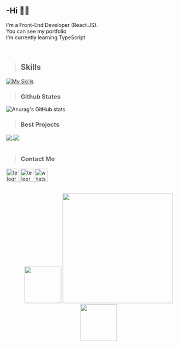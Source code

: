 ## -Hi :man_technologist:

<p>
I'm a Front-End Developer (React.JS).<br />
You can see my portfolio<br />
I’m currently learning TypeScript<br/>
</p>

<br/>

> <h2>Skills</h2>

[![My Skills](https://skillicons.dev/icons?i=html,css,js,react,redux,bootstrap,git,github)](https://skillicons.dev)
  <br />
  
  > <h3>Github States</h3>
  
  
  ![Anurag's GitHub stats](https://github-readme-stats.vercel.app/api?username=nima404&show_icons=true&theme=radical)
<br/>

> <h3>Best Projects</h3>
<a href="https://github.com/nima404/Bank-maskan">
  <img align="center" src="https://github-readme-stats.vercel.app/api/pin/?username=nima404&repo=Bank-maskan" />
</a>
<a href="https://github.com/nima404/Dashboard">
  <img align="center" src="https://github-readme-stats.vercel.app/api/pin/?username=nima404&repo=Dashboard" />
</a>
<br/>
<br/> 

> <h3>Contact Me</h3>

  <a href="https://telegram.me/emptydev" target="_blank">
    <img src="https://img.shields.io/static/v1?message=Linkedin&logo=linkedin&label=&color=2CA5E0&logoColor=white&labelColor=&style=for-the-badge" height="35" alt="telegram logo"  />
  </a>
  <a href="https://telegram.me/emptydev" target="_blank">
    <img src="https://img.shields.io/static/v1?message=Telegram&logo=telegram&label=&color=2CA5E0&logoColor=white&labelColor=&style=for-the-badge" height="35" alt="telegram logo"  />
  </a>
  <a href="https://wa.me/+989190186083" target="_blank">
    <img src="https://img.shields.io/static/v1?message=Whatsapp&logo=whatsapp&label=&color=25D366&logoColor=white&labelColor=&style=for-the-badge" height="35" alt="whatsapp logo"  />
  </a>
<br/>
  <h2></h2>
  
  <div align="center">
  <img src="https://media3.giphy.com/media/ln7z2eWriiQAllfVcn/200w.webp" width="100">
<img src="https://stories.freepiklabs.com/storage/23333/online-games-addiction-bro-2889.png" height="300"/>
<img src="https://i.giphy.com/media/eNAsjO55tPbgaor7ma/200w.webp" width="100">
</div>
